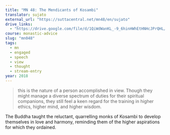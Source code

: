 ```yaml
---
title: "MN 48: The Mendicants of Kosambi"
translator: sujato
external_url: "https://suttacentral.net/mn48/en/sujato"
drive_links:
  - "https://drive.google.com/file/d/1QiWdWanKL_-9_6hinHWhEtHNHcJPrQHL/view?usp=drivesdk"
course: monastic-advice
slug: "mn048"
tags:
  - mn
  - engaged
  - speech
  - view
  - thought
  - stream-entry
year: 2018
---
```


> this is the nature of a person accomplished in view. Though they might manage a diverse spectrum of duties for their spiritual companions, they still feel a keen regard for the training in higher ethics, higher mind, and higher wisdom.


The Buddha taught the reluctant, quarrelling monks of Kosambi to develop themselves in love and harmony, reminding them of the higher aspirations for which they ordained.
